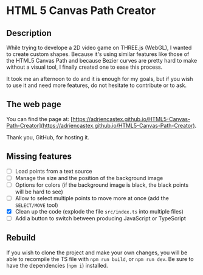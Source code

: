 # HTML 5 Canvas Path Creator

## Description

While trying to develope a 2D video game on THREE.js (WebGL), I wanted to create custom shapes. Because it's using similar features like those of the HTML5 Canvas Path and because Bezier curves are pretty hard to make without a visual tool, I finally created one to ease this process.

It took me an afternoon to do and it is enough for my goals, but if you wish to use it and need more features, do not hesitate to contribute or to ask.

## The web page

You can find the page at: [https://adriencastex.github.io/HTML5-Canvas-Path-Creator](https://adriencastex.github.io/HTML5-Canvas-Path-Creator).

Thank you, GitHub, for hosting it.

## Missing features

- [ ] Load points from a text source
- [ ] Manage the size and the position of the background image
- [ ] Options for colors (if the background image is black, the black points will be hard to see)
- [ ] Allow to select multiple points to move more at once (add the `SELECT/MOVE` tool)
- [x] Clean up the code (explode the file `src/index.ts` into multiple files)
- [ ] Add a button to switch between producing JavaScript or TypeScript

## Rebuild

If you wish to clone the project and make your own changes, you will be able to recompile the TS file with `npm run build`, or `npm run dev`. Be sure to have the dependencies (`npm i`) installed.
